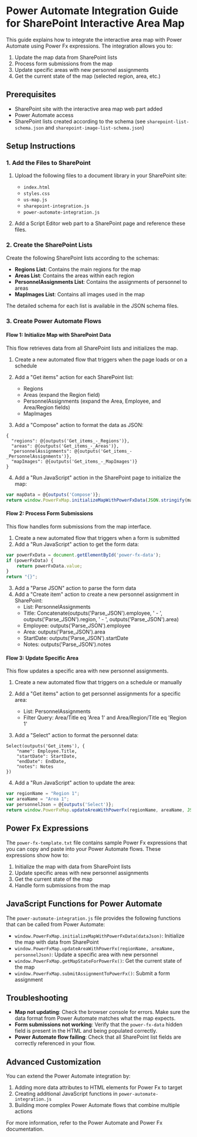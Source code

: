 # Power Automate Integration Guide for SharePoint Interactive Area Map

This guide explains how to integrate the interactive area map with Power Automate using Power Fx expressions. The integration allows you to:

1. Update the map data from SharePoint lists
2. Process form submissions from the map
3. Update specific areas with new personnel assignments
4. Get the current state of the map (selected region, area, etc.)

## Prerequisites

- SharePoint site with the interactive area map web part added
- Power Automate access
- SharePoint lists created according to the schema (see `sharepoint-list-schema.json` and `sharepoint-image-list-schema.json`)

## Setup Instructions

### 1. Add the Files to SharePoint

1. Upload the following files to a document library in your SharePoint site:
   - `index.html`
   - `styles.css`
   - `us-map.js`
   - `sharepoint-integration.js`
   - `power-automate-integration.js`

2. Add a Script Editor web part to a SharePoint page and reference these files.

### 2. Create the SharePoint Lists

Create the following SharePoint lists according to the schemas:

- **Regions List**: Contains the main regions for the map
- **Areas List**: Contains the areas within each region
- **PersonnelAssignments List**: Contains the assignments of personnel to areas
- **MapImages List**: Contains all images used in the map

The detailed schema for each list is available in the JSON schema files.

### 3. Create Power Automate Flows

#### Flow 1: Initialize Map with SharePoint Data

This flow retrieves data from all SharePoint lists and initializes the map.

1. Create a new automated flow that triggers when the page loads or on a schedule
2. Add a "Get items" action for each SharePoint list:
   - Regions
   - Areas (expand the Region field)
   - PersonnelAssignments (expand the Area, Employee, and Area/Region fields)
   - MapImages

3. Add a "Compose" action to format the data as JSON:
```
{
  "regions": @{outputs('Get_items_-_Regions')},
  "areas": @{outputs('Get_items_-_Areas')},
  "personnelAssignments": @{outputs('Get_items_-_PersonnelAssignments')},
  "mapImages": @{outputs('Get_items_-_MapImages')}
}
```

4. Add a "Run JavaScript" action in the SharePoint page to initialize the map:
```javascript
var mapData = @{outputs('Compose')};
return window.PowerFxMap.initializeMapWithPowerFxData(JSON.stringify(mapData));
```

#### Flow 2: Process Form Submissions

This flow handles form submissions from the map interface.

1. Create a new automated flow that triggers when a form is submitted
2. Add a "Run JavaScript" action to get the form data:
```javascript
var powerFxData = document.getElementById('power-fx-data');
if (powerFxData) {
    return powerFxData.value;
}
return "{}";
```

3. Add a "Parse JSON" action to parse the form data
4. Add a "Create item" action to create a new personnel assignment in SharePoint:
   - List: PersonnelAssignments
   - Title: Concatenate(outputs('Parse_JSON').employee, ' - ', outputs('Parse_JSON').region, ' - ', outputs('Parse_JSON').area)
   - Employee: outputs('Parse_JSON').employee
   - Area: outputs('Parse_JSON').area
   - StartDate: outputs('Parse_JSON').startDate
   - Notes: outputs('Parse_JSON').notes

#### Flow 3: Update Specific Area

This flow updates a specific area with new personnel assignments.

1. Create a new automated flow that triggers on a schedule or manually
2. Add a "Get items" action to get personnel assignments for a specific area:
   - List: PersonnelAssignments
   - Filter Query: Area/Title eq 'Area 1' and Area/Region/Title eq 'Region 1'

3. Add a "Select" action to format the personnel data:
```
Select(outputs('Get_items'), {
    "name": Employee.Title,
    "startDate": StartDate,
    "endDate": EndDate,
    "notes": Notes
})
```

4. Add a "Run JavaScript" action to update the area:
```javascript
var regionName = "Region 1";
var areaName = "Area 1";
var personnelJson = @{outputs('Select')};
return window.PowerFxMap.updateAreaWithPowerFx(regionName, areaName, JSON.stringify(personnelJson));
```

## Power Fx Expressions

The `power-fx-template.txt` file contains sample Power Fx expressions that you can copy and paste into your Power Automate flows. These expressions show how to:

1. Initialize the map with data from SharePoint lists
2. Update specific areas with new personnel assignments
3. Get the current state of the map
4. Handle form submissions from the map

## JavaScript Functions for Power Automate

The `power-automate-integration.js` file provides the following functions that can be called from Power Automate:

- `window.PowerFxMap.initializeMapWithPowerFxData(dataJson)`: Initialize the map with data from SharePoint
- `window.PowerFxMap.updateAreaWithPowerFx(regionName, areaName, personnelJson)`: Update a specific area with new personnel
- `window.PowerFxMap.getMapStateForPowerFx()`: Get the current state of the map
- `window.PowerFxMap.submitAssignmentToPowerFx()`: Submit a form assignment

## Troubleshooting

- **Map not updating**: Check the browser console for errors. Make sure the data format from Power Automate matches what the map expects.
- **Form submissions not working**: Verify that the `power-fx-data` hidden field is present in the HTML and being populated correctly.
- **Power Automate flow failing**: Check that all SharePoint list fields are correctly referenced in your flow.

## Advanced Customization

You can extend the Power Automate integration by:

1. Adding more data attributes to HTML elements for Power Fx to target
2. Creating additional JavaScript functions in `power-automate-integration.js`
3. Building more complex Power Automate flows that combine multiple actions

For more information, refer to the Power Automate and Power Fx documentation.
